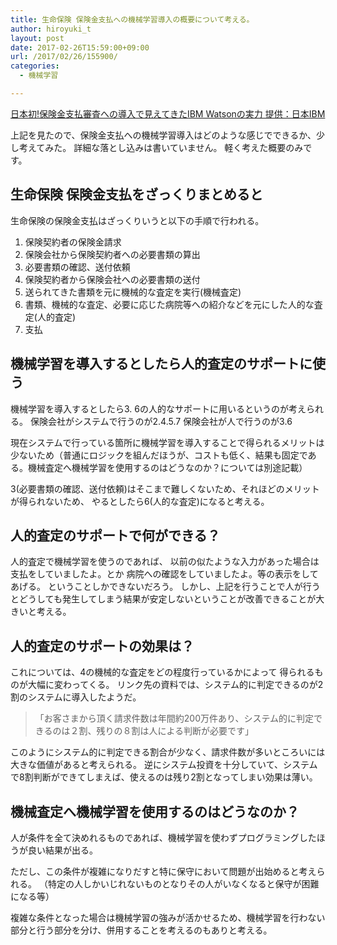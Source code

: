 ```yaml
---
title: 生命保険 保険金支払への機械学習導入の概要について考える。
author: hiroyuki_t
layout: post
date: 2017-02-26T15:59:00+09:00
url: /2017/02/26/155900/
categories:
  - 機械学習

---
```

[日本初!保険金支払審査への導入で見えてきたIBM Watsonの実力 提供：日本IBM](http://ps.nikkei.co.jp/ibmwatson1603/p2.html)

 上記を見たので、保険金支払への機械学習導入はどのような感じでできるか、少し考えてみた。
 詳細な落とし込みは書いていません。
 軽く考えた概要のみです。

## 生命保険 保険金支払をざっくりまとめると
生命保険の保険金支払はざっくりいうと以下の手順で行われる。

1. 保険契約者の保険金請求
2. 保険会社から保険契約者への必要書類の算出
3. 必要書類の確認、送付依頼
4. 保険契約者から保険会社への必要書類の送付
5. 送られてきた書類を元に機械的な査定を実行(機械査定)
6. 書類、機械的な査定、必要に応じた病院等への紹介などを元にした人的な査定(人的査定)
7. 支払

## 機械学習を導入するとしたら人的査定のサポートに使う
機械学習を導入するとしたら3. 6の人的なサポートに用いるというのが考えられる。
保険会社がシステムで行うのが2.4.5.7
保険会社が人で行うのが3.6

現在システムで行っている箇所に機械学習を導入することで得られるメリットは少ないため（普通にロジックを組んだほうが、コストも低く、結果も固定である。機械査定へ機械学習を使用するのはどうなのか？については別途記載）

3(必要書類の確認、送付依頼)はそこまで難しくないため、それほどのメリットが得られないため、
やるとしたら6(人的な査定)になると考える。

## 人的査定のサポートで何ができる？
人的査定で機械学習を使うのであれば、
以前の似たような入力があった場合は支払をしていましたよ。とか
病院への確認をしていましたよ。等の表示をしてあげる。
ということしかできないだろう。
しかし、上記を行うことで人が行うとどうしても発生してしまう結果が安定しないということが改善できることが大きいと考える。

## 人的査定のサポートの効果は？

これについては、4の機械的な査定をどの程度行っているかによって
得られるものが大幅に変わってくる。
リンク先の資料では、システム的に判定できるのが2割のシステムに導入したようだ。

>「お客さまから頂く請求件数は年間約200万件あり、システム的に判定できるのは２割、残りの８割は人による判断が必要です」

このようにシステム的に判定できる割合が少なく、請求件数が多いところいには大きな価値があると考えられる。
逆にシステム投資を十分していて、システムで8割判断ができてしまえば、使えるのは残り2割となってしまい効果は薄い。


## 機械査定へ機械学習を使用するのはどうなのか？

人が条件を全て決めれるものであれば、機械学習を使わずプログラミングしたほうが良い結果が出る。

ただし、この条件が複雑になりだすと特に保守において問題が出始めると考えられる。
（特定の人しかいじれないものとなりその人がいなくなると保守が困難になる等）

複雑な条件となった場合は機械学習の強みが活かせるため、機械学習を行わない部分と行う部分を分け、併用することを考えるのもありと考える。
